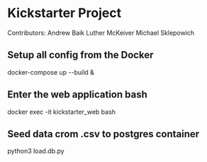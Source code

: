 # Kickstarter Project
Contributors:
Andrew Baik
Luther McKeiver
Michael Sklepowich


## Setup all config from the Docker
docker-compose up --build &

## Enter the web application bash
docker exec -it kickstarter_web bash

## Seed data crom .csv to postgres container
python3 load.db.py

